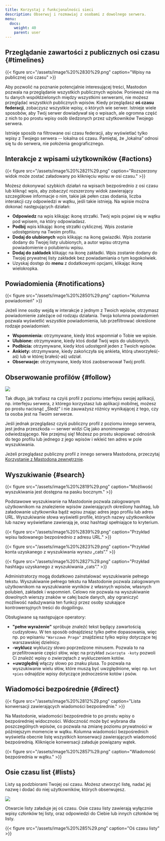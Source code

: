 ```yaml
---
title: Korzystaj z funkcjonalności sieci
description: Obserwuj i rozmawiaj z osobami z dowolnego serwera.
menu:
  docs:
    weight: 40
    parent: user
---
```


## Przeglądanie zawartości z publicznych osi czasu {#timelines}

{{< figure src="/assets/image%20%2830%29.png" caption="Wpisy na publicznej osi czasu" >}}


Aby pozwolić na poznanie potencjalnie interesującej treści, Mastodon pozwala na przeglądanie wszystkich publicznych wpisów. Ponieważ nie ma tu danych współdzielonych między wszystkimi serwerami, nie możesz przeglądać _wszystkich_ publicznych wpisów. Kiedy przeglądasz **oś czasu federacji**, zobaczysz wszystkie wpisy, o których wie serwer. Istnieje wiele sposobów, aby Twój serwer dowiadywał się o wpisach, ale ogromna część z nich to po prostu wpisy osób śledzonych przez użytkowników Twojego serwera.

Istnieje sposób na filtrowane osi czasu federacji, aby wyświetlać tylko wpisy z Twojego serwera -- lokalna oś czasu. Pamiętaj, że „lokalna” odnosi się tu do serwera, nie położenia geograficznego.

## Interakcje z wpisami użytkowników {#actions}

{{< figure src="/assets/image%20%2821%29.png" caption="Rozszerzony widok może zostać załadowany po kliknięciu wpisu w osi czasu." >}}

Możesz dokonywać szybkich działań na wpisach bezpośrednio z osi czasu lub kliknąć wpis, aby zobaczyć rozszerzony widok zawierający szczegółowe informacje o nim, takie jak pełen czas dodania, liczba interakcji czy odpowiedzi w wątku, jeśli takie istnieją. Na wpisie można dokonać następujących działań:

* **Odpowiedz** na wpis klikając ikonę strzałki. Twój wpis pojawi się w wątku pod wpisem, na który odpowiadasz.
* **Podbij** wpis klikając ikonę strzałki cyklicznej. Wpis zostanie udostępniony na Twoim profilu.
* **Dodaj do ulubionych** wpis klikając na ikonę gwiazdki. Wpis zostanie dodany do Twojej listy ulubionych, a autor wpisu otrzyma powiadomienie o polubieniu wpisu.
* **Dodaj do zakładek** klikając na ikonę zakładki. Wpis zostanie dodany do Twojej prywatnej listy zakładek bez powiadamiania o tym kogokolwiek.
* Uzyskaj dostęp do **menu** z dodatkowymi opcjami, klikając ikonę wielokropka.

## Powiadomienia {#notifications}

{{< figure src="/assets/image%20%2850%29.png" caption="Kolumna powiadomień" >}}

Jeżeli inne osoby wejdą w interakcje z jednym z Twoich wpisów, otrzymasz powiadomienie zależące od rodzaju działania. Twoja kolumna powiadomień pozwala wyświetlić wszystkie powiadomienia, lub przefiltrować określone rodzaje powiadomień:

* **Wspomnienia:** otrzymywane, kiedy ktoś wspomniał o Tobie we wpisie.
* **Ulubione:** otrzymywane, kiedy ktoś dodał Twój wpis do ulubionych.
* **Podbicia:** otrzymywane, kiedy ktoś udostępnił jeden z Twoich wpisów.
* **Ankiety:** otrzymywane, kiedy zakończyła się ankieta, którą utworzyłeś(-aś) lub w której brałeś(-aś) udział.
* **Obserwacje:** otrzymywane, kiedy ktoś zaobserwował Twój profil.

## Obserwowanie profilów {#follow}

![](/assets/image%20%2811%29.png)

Tak długo, jak trafiasz na czyiś profil z poziomu interfejsu swojej aplikacji, np. interfejsu serwera, z którego korzystasz lub aplikacji mobilnej, możesz po prostu nacisnąć „Śledź” i nie zauważysz różnicy wynikającej z tego, czy ta osoba jest na Twoim serwerze.

Jeśli jednak przeglądasz czyiś publiczny profil z poziomu innego serwera, jest jedna przeszkoda — serwer widzi Cię jako anonimowego odwiedzającego. Nie przejmuj się! Możesz po prostu skopiować odnośnik do tego profilu lub jednego z jego wpisów i wkleić ten adres w pole wyszukiwania.

Jeżeli przeglądasz publiczny profil z innego serwera Mastodona, przeczytaj [Korzystanie z Mastodona zewnętrznie](../external/#interact).

## Wyszukiwanie {#search}

{{< figure src="/assets/image%20%2819%29.png" caption="Możliwość wyszukiwania jest dostępna na pasku bocznym." >}}

Podstawowe wyszukiwanie na Mastodonie pozwala zalogowanym użytkownikom na znalezienie wpisów zawierających określony hashtag, lub załadowanie użytkownika bądź wpisu znając adres jego profilu lub adres URL. Wyszukiwanie słowa wyświetli profile, których nazwy użytkowników lub nazwy wyświetlane zawierają je, oraz hashtagi spełniające to kryterium.

{{< figure src="/assets/image%20%2839%29.png" caption="Przykład wpisu ładowanego bezpośrednio z adresu URL." >}}

{{< figure src="/assets/image%20%2823%29.png" caption="Przykład konta uzyskanego z wyszukiwania wyrazu „cats”." >}}

{{< figure src="/assets/image%20%2827%29.png" caption="Przykład hashtagu uzyskanego z wyszukiwania „cats”." >}}

Administratorzy mogą dodatkowo zainstalować wyszukiwanie pełnego tekstu. Wyszukiwanie pełnego tekstu na Mastodonie pozwala zalogowanym użytkownikom na wyszukiwanie wyników z własnych wpisów, własnych polubień, zakładek i wspomnień. Celowo nie pozwala na wyszukiwanie dowolnych wierszy znaków w całej bazie danych, aby ograniczyć możliwość nadużywania ten funkcji przez osoby szukające kontrowersyjnych treści do dogpilingu.

Obsługiwane są następujące operatory:

* **"pełne wyrażenie"** spróbuje znaleźć tekst będący zawartością cudzysłowu. W ten sposób odnajdziesz tylko pełne dopasowania, więc np. po wpisaniu `"Warszawa Praga"` znajdziesz tylko wpisy dotyczące tej warszawskiej dzielnicy.
* **-wyklucz** wykluczy słowo poprzedzone minusem. Pozwala to na przefiltrowanie części słów, więc na przykład `zwierzęta -koty` pozwoli Ci znaleźć wpisy o zwierzętach z wykluczeniem kotów.
* **+uwzględnij** włączy słowo po znaku plusa. To pozwala na wyszukiwanie wielu słów, które muszą być uwzględnione, więc np. `kot +pies` odnajdzie wpisy dotyczące jednocześnie kotów i psów.

## Wiadomości bezpośrednie {#direct}

{{< figure src="/assets/image%20%2812%29.png" caption="Lista konwersacji zawierających wiadomości bezpośrednie." >}}

Na Mastodonie, wiadomości bezpośrednie to po prostu wpisy o bezpośredniej widoczności. Widoczność może być wybrana dla poszczególnych wpisów, co pozwala na zmianę poziomu prywatności w późniejszym momencie w wątku. Kolumna wiadomości bezpośrednich wyświetla obecnie listę wszystkich konserwacji zawierających wiadomość bezpośrednią. Kliknięcie konwersacji załaduje powiązany wątek. 

{{< figure src="/assets/image%20%2857%29.png" caption="Wiadomość bezpośrednia w wątku." >}}

## Osie czasu list {#lists}

Listy są podzbiorami Twojej osi czasu. Możesz utworzyć listę, nadać jej nazwę i dodać do niej użytkowników, których obserwujesz.

![](/assets/image%20%2828%29.png)

Otwarcie listy załaduje jej oś czasu. Osie czasu listy zawierają wyłącznie wpisy członków tej listy, oraz odpowiedzi do Ciebie lub innych członków tej listy.

{{< figure src="/assets/image%20%285%29.png" caption="Oś czasu listy" >}}

